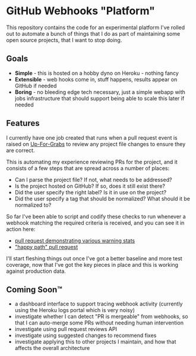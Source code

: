 # GitHub Webhooks "Platform"

This repository contains the code for an experimental platform I've rolled out
to automate a bunch of things that I do as part of maintaining some open source
projects, that I want to stop doing.

## Goals

- **Simple** - this is hosted on a hobby dyno on Heroku - nothing fancy
- **Extensible** - web hooks come in, stuff happens, results appear on GitHub
  if needed
- **Boring** - no bleeding edge tech necessary, just a simple webapp with jobs
  infrastructure that should support being able to scale this later if needed

## Features

I currently have one job created that runs when a pull request event is raised
on [Up-For-Grabs](https://github.com/up-for-grabs/up-for-grabs.net) to review
any project file changes to ensure they are correct.

This is automating my experience reviewing PRs for the project, and it consists
of a few steps that are spread across a number of places:

- Can I parse the project file? If not, what needs to be addressed?
- Is the project hosted on GitHub? If so, does it still exist there?
- Did the user specify the right label? Is it in use on the project?
- Did the user specify a tag that should be normalized? What should it be
  normalized to?

So far I've been able to script and codify these checks to run whenever a
webhook matching the required criteria is received, and you can see it in action
here:

- [pull request demonstrating various warning stats](https://github.com/up-for-grabs/up-for-grabs.net/pull/1713)
- ["happy path" pull request](https://github.com/up-for-grabs/up-for-grabs.net/pull/1715)

I'll start fleshing things out once I've got a better baseline and more test
coverage, now that I've got the key pieces in place and this is working against
production data.

## Coming Soon™

- a dashboard interface to support tracing webhook activity (currently using
  the Heroku logs portal which is very noisy)
- investigate whether I can detect "PR is mergeable" from webhooks, so that I
  can auto-merge some PRs without needing human intervention
- investigate using pull request reviews API
- investigate using suggested changes to recommend fixes
- investigate applying this to other projects I maintain, and how that affects
  the overall architecture
